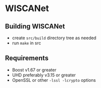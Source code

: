 # WISCANet

## Building WISCANet

- create `src/build` directory tree as needed
- run `make` in src

## Requirements

- Boost v1.67 or greater
- UHD preferably v3.15 or greater
- OpenSSL or other `-lssl -lcrypto` options
